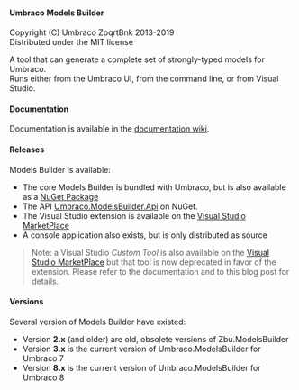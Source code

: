 #### Umbraco Models Builder

Copyright (C) Umbraco ZpqrtBnk 2013-2019  
Distributed under the MIT license  

A tool that can generate a complete set of strongly-typed models for Umbraco.  
Runs either from the Umbraco UI, from the command line, or from Visual Studio.

#### Documentation

Documentation is available in the [documentation wiki](https://github.com/zpqrtbnk/Zbu.ModelsBuilder/wiki/Zbu.ModelsBuilder).

#### Releases

Models Builder is available:
* The core Models Builder is bundled with Umbraco, but is also available as a [NuGet Package](https://www.nuget.org/packages/Umbraco.ModelsBuilder/)
* The API [Umbraco.ModelsBuilder.Api](https://www.nuget.org/packages/Umbraco.ModelsBuilder.Api/) on NuGet.
* The Visual Studio extension is available on the [Visual Studio MarketPlace](https://marketplace.visualstudio.com/items?itemName=ZpqrtBnk.UmbracoModelsBuilderExtension)
* A console application also exists, but is only distributed as source

>Note: a Visual Studio *Custom Tool* is also available on the [Visual Studio MarketPlace](https://marketplace.visualstudio.com/items?itemName=ZpqrtBnk.UmbracoModelsBuilderCustomTool)
but that tool is now deprecated in favor of the extension. Please refer to the documentation and to this blog post for details.

#### Versions

Several version of Models Builder have existed:
* Version **2.x** (and older) are old, obsolete versions of Zbu.ModelsBuilder
* Version **3.x** is the current version of Umbraco.ModelsBuilder for Umbraco 7
* Version **8.x** is the current version of Umbraco.ModelsBuilder for Umbraco 8
